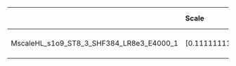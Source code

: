 |                                          | Scale                | Scale tensor                                  | Learning Rate   | Number of parameters   | Best PSNR           |
|:-----------------------------------------|:---------------------|:----------------------------------------------|:----------------|:-----------------------|:--------------------|
| MscaleHL_s1o9_ST8_3_SHF384_LR8e3_E4000_1 | [0.1111111111111111] | [0.1111111111111111, 0.1111111111111111, 8.0] | [0.008]         | [166275]               | [29.63780403137207] |